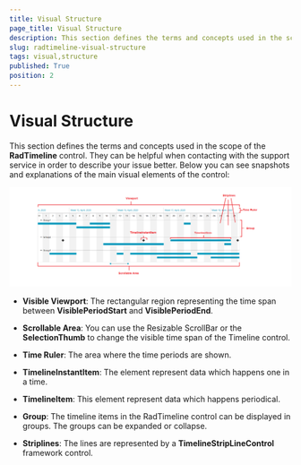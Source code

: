 ```yaml
---
title: Visual Structure
page_title: Visual Structure
description: This section defines the terms and concepts used in the scope of the __RadTimeline__ control.
slug: radtimeline-visual-structure
tags: visual,structure
published: True
position: 2
---
```


# Visual Structure

This section defines the terms and concepts used in the scope of the __RadTimeline__ control. They can be helpful when contacting with the support service in order to describe your issue better. Below you can see snapshots and explanations of the main visual elements of the control:

![WPF RadTimeline Visual Structure](images/timeline_visualstructure_main.PNG)

* __Visible Viewport__: The rectangular region representing the time span between __VisiblePeriodStart__ and __VisiblePeriodEnd__. 

* __Scrollable Area__: You can use the Resizable ScrollBar or the __SelectionThumb__ to change the visible time span of the Timeline control.

* __Time Ruler__: The area where the time periods are shown.

* __TimelineInstantItem__: The element represent data which happens one in a time.

* __TimelineItem__: This element represent data which happens periodical.

* __Group__: The timeline items in the RadTimeline control can be displayed in groups. The groups can be expanded or collapse.

* __Striplines__: The lines are represented by a __TimelineStripLineControl__ framework control.
